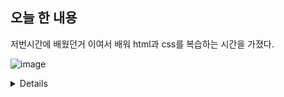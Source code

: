 ## 오늘 한 내용
저번시간에 배웠던거 이여서 배워 html과 css를 복습하는 시간을 가졌다.

![image](https://github.com/user-attachments/assets/113cc813-8137-41b6-b81e-d00341cdea07)

<details>
  
</details>

